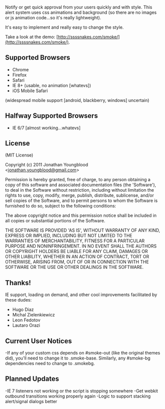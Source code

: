 Notify or get quick approval from your users quickly and with style. This alert system uses css animations and background (so there are no images or js animation code...so it's really lightweight).

It's easy to implement and really easy to change the style.

Take a look at the demo: [http://ssssnakes.com/smoke/](http://ssssnakes.com/smoke/).




Supported Browsers
------------------
- Chrome
- Firefox
- Safari
- IE 8+ (usable, no animation [whatevs])
- iOS Mobile Safari

(widespread mobile support [android, blackberry, windows] uncertain)


Halfway Supported Browsers
--------------------------
- IE 6/7 [almost working...whatevs]





License
--------

(MIT License)

Copyright (c) 2011 Jonathan Youngblood &lt;jonathan.youngblood@gmail.com&gt;

Permission is hereby granted, free of charge, to any person obtaining a copy of this software and associated documentation files (the 'Software'), to deal in the Software without restriction, including without limitation the rights to use, copy, modify, merge, publish, distribute, sublicense, and/or sell copies of the Software, and to permit persons to whom the Software is furnished to do so, subject to the following conditions:

The above copyright notice and this permission notice shall be included in all copies or substantial portions of the Software.

THE SOFTWARE IS PROVIDED 'AS IS', WITHOUT WARRANTY OF ANY KIND, EXPRESS OR IMPLIED, INCLUDING BUT NOT LIMITED TO THE WARRANTIES OF MERCHANTABILITY, FITNESS FOR A PARTICULAR PURPOSE AND NONINFRINGEMENT. IN NO EVENT SHALL THE AUTHORS OR COPYRIGHT HOLDERS BE LIABLE FOR ANY CLAIM, DAMAGES OR OTHER LIABILITY, WHETHER IN AN ACTION OF CONTRACT, TORT OR OTHERWISE, ARISING FROM, OUT OF OR IN CONNECTION WITH THE SOFTWARE OR THE USE OR OTHER DEALINGS IN THE SOFTWARE.



Thanks!
--------
IE support, loading on demand, and other cool improvements facilitated by these dudes:

- Hugo Diaz
- Michal Zielenkiewicz
- Leon Fedotov
- Lautaro Orazi



Current User Notices
---------------------
-If any of your custom css depends on #smoke-out (like the original themes did), you'll need to change it to .smoke-base. Similarly, any #smoke-bg dependencies need to change to .smokebg.



Planned Updates
---------------
-IE 7 listeners not working or the script is stopping somewhere
-Get webkit outbound transitions working properly again
-Logic to support stacking alert/signal dialogs better
